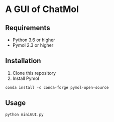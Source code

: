 # A GUI of ChatMol

## Requirements
- Python 3.6 or higher
- Pymol 2.3 or higher

## Installation
1. Clone this repository
2. Install Pymol
```
conda install -c conda-forge pymol-open-source
```

## Usage
```bash
python miniGUI.py
```
